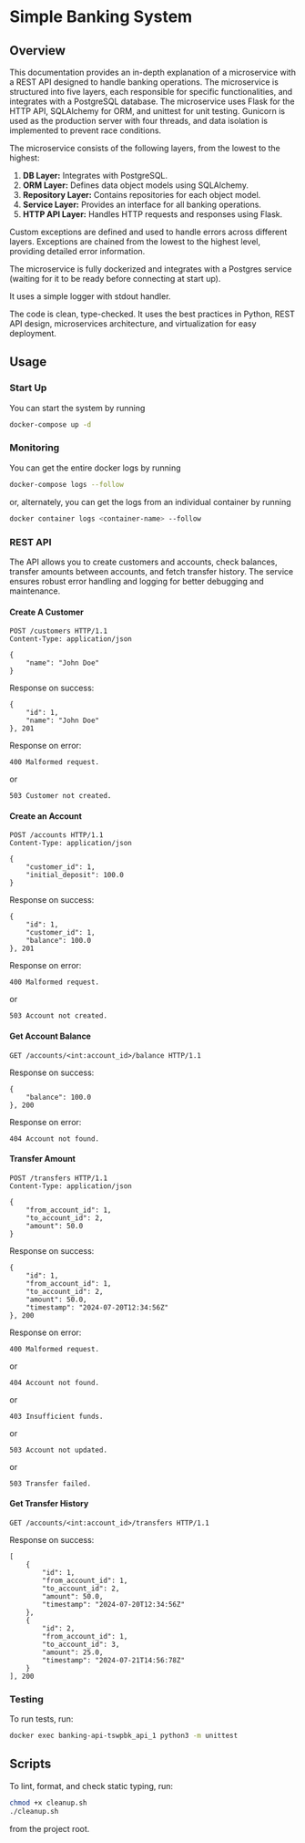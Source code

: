 # Simple Banking System

## Overview

This documentation provides an in-depth explanation of a microservice with a REST API designed to handle banking operations. The microservice is structured into five layers, each responsible for specific functionalities, and integrates with a PostgreSQL database. The microservice uses Flask for the HTTP API, SQLAlchemy for ORM, and unittest for unit testing. Gunicorn is used as the production server with four threads, and data isolation is implemented to prevent race conditions.

The microservice consists of the following layers, from the lowest to the highest:

1. **DB Layer:** Integrates with PostgreSQL.
2. **ORM Layer:** Defines data object models using SQLAlchemy.
3. **Repository Layer:** Contains repositories for each object model.
4. **Service Layer:** Provides an interface for all banking operations.
5. **HTTP API Layer:** Handles HTTP requests and responses using Flask.

Custom exceptions are defined and used to handle errors across different layers. Exceptions are chained from the lowest to the highest level, providing detailed error information.

The microservice is fully dockerized and integrates with a Postgres service (waiting for it to be ready before connecting at start up).

It uses a simple logger with stdout handler.

The code is clean, type-checked. It uses the best practices in Python, REST API design, microservices architecture, and virtualization for easy deployment.

## Usage

### Start Up

You can start the system by running

```sh
docker-compose up -d
```

### Monitoring

You can get the entire docker logs by running

```sh
docker-compose logs --follow
```

or, alternately, you can get the logs from an individual container by running

```sh
docker container logs <container-name> --follow
```

### REST API

The API allows you to create customers and accounts, check balances, transfer amounts between accounts, and fetch transfer history. The service ensures robust error handling and logging for better debugging and maintenance.

#### Create A Customer

```http
POST /customers HTTP/1.1
Content-Type: application/json

{
    "name": "John Doe"
}
```

Response on success:

```http
{
    "id": 1,
    "name": "John Doe"
}, 201
```

Response on error:

```
400 Malformed request.
```

or

```
503 Customer not created.
```

#### Create an Account

```http
POST /accounts HTTP/1.1
Content-Type: application/json

{
    "customer_id": 1,
    "initial_deposit": 100.0
}
```

Response on success:

```http
{
    "id": 1,
    "customer_id": 1,
    "balance": 100.0
}, 201
```

Response on error:

```
400 Malformed request.
```

or

```
503 Account not created.
```

#### Get Account Balance

```http
GET /accounts/<int:account_id>/balance HTTP/1.1
```

Response on success:

```http
{
    "balance": 100.0
}, 200
```

Response on error:

```
404 Account not found.
```

#### Transfer Amount

```http
POST /transfers HTTP/1.1
Content-Type: application/json

{
    "from_account_id": 1,
    "to_account_id": 2,
    "amount": 50.0
}
```

Response on success:

```http
{
    "id": 1,
    "from_account_id": 1,
    "to_account_id": 2,
    "amount": 50.0,
    "timestamp": "2024-07-20T12:34:56Z"
}, 200
```

Response on error:

```
400 Malformed request.
```

or

```
404 Account not found.
```

or

```
403 Insufficient funds.
```

or

```
503 Account not updated.
```

or

```
503 Transfer failed.
```

#### Get Transfer History

```http
GET /accounts/<int:account_id>/transfers HTTP/1.1
```

Response on success:

```http
[
    {
        "id": 1,
        "from_account_id": 1,
        "to_account_id": 2,
        "amount": 50.0,
        "timestamp": "2024-07-20T12:34:56Z"
    },
    {
        "id": 2,
        "from_account_id": 1,
        "to_account_id": 3,
        "amount": 25.0,
        "timestamp": "2024-07-21T14:56:78Z"
    }
], 200
```

### Testing

To run tests, run:

```sh
docker exec banking-api-tswpbk_api_1 python3 -m unittest
```

## Scripts

To lint, format, and check static typing, run:

```sh
chmod +x cleanup.sh
./cleanup.sh
```

from the project root.
